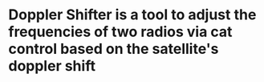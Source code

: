# Doppler Shifter is a tool to adjust the frequencies of two radios via cat control based on the satellite's doppler shift 